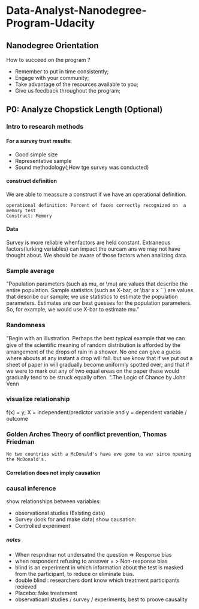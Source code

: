 # Data-Analyst-Nanodegree-Program-Udacity

## Nanodegree Orientation

How to succeed on the program ?
* Remember to put in time consistently;
* Engage with your community;
* Take advantage of the resources available to you;
* Give us feedback throughout the program;

## P0: Analyze Chopstick Length (Optional)
### Intro to research methods

#### For a survey trust results:
* Good simple size
* Representative sample
* Sound methodology(;How tge survey was conducted)
#### construct definition
We are able to meassure a construct if we have an operational definition.
```
operational definition: Percent of faces correctly recognized on  a memory test
Construct: Memory 
```
#### Data
Survey is more reliable whenfactors are held constant.
Extraneous factors(lurking variables) can impact the ourcam ans we may not have thought about. We should be aware of those factors when analizing data.
### Sample average
"Population parameters (such as mu, or \mu) are values that describe the entire population. Sample statistics (such as X-bar, or \bar x 
x
¯
 ) are values that describe our sample; we use statistics to estimate the population parameters. Estimates are our best guesses for the population parameters. So, for example, we would use X-bar to estimate mu."

### Randomness

"Begin with an illustration. Perhaps the best typical example that we can give of the scientiﬁc meaning of random distribution is afforded by the arrangement of the drops of rain in a shower. No one can give a guess where abouts at any instant a drop will fall. but we know that if we put out a sheet of paper in will gradually become uniformly spotted over; and that if we were to mark out any of two equal ereas on the paper these would gradually tend to be struck equally often.
".The Logic of Chance by John Venn

### visualize relationship
f(x) = y; X = independent/predictor variable and y = dependent variable / outcome

### Golden Arches Theory of conflict prevention, Thomas Friedman
```
No two countries with a McDonald's have eve gone to war since opening the McDonald's.
```
#### Correlation does not imply causation
### causal inference
show relationships between variables:
* observational studies (Existing data)
* Survey (look for and make data)
show causation:
* Controlled experiment
##### notes
* When respndnar not undersatnd the question => Response bias
* when respondent refusing to ansswer = > Non-response bias
* blind is an experiment in which information about the test is masked from the participant, to reduce or eliminate bias.
* double blind : researchers dont know which treatment participants recieved 
* Placebo: fake treatement
* observatioanl studies / survey / experiments; best to proove causality
